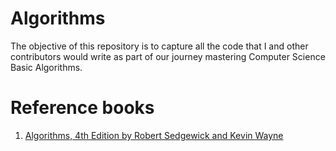 Algorithms
==========

The objective of this repository is to capture all the code that I and other contributors would write as part of our journey mastering Computer Science Basic Algorithms.

Reference books
===============
1. [Algorithms, 4th Edition by Robert Sedgewick and Kevin Wayne](http://algs4.cs.princeton.edu/home/)
